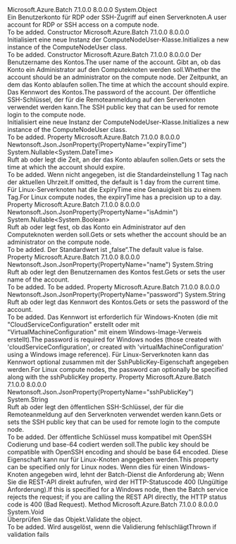 <Type Name="ComputeNodeUser" FullName="Microsoft.Azure.Batch.Protocol.Models.ComputeNodeUser">
  <TypeSignature Language="C#" Value="public class ComputeNodeUser" />
  <TypeSignature Language="ILAsm" Value=".class public auto ansi beforefieldinit ComputeNodeUser extends System.Object" />
  <TypeSignature Language="DocId" Value="T:Microsoft.Azure.Batch.Protocol.Models.ComputeNodeUser" />
  <TypeSignature Language="VB.NET" Value="Public Class ComputeNodeUser" />
  <TypeSignature Language="F#" Value="type ComputeNodeUser = class" />
  <AssemblyInfo>
    <AssemblyName>Microsoft.Azure.Batch</AssemblyName>
    <AssemblyVersion>7.1.0.0</AssemblyVersion>
    <AssemblyVersion>8.0.0.0</AssemblyVersion>
  </AssemblyInfo>
  <Base>
    <BaseTypeName>System.Object</BaseTypeName>
  </Base>
  <Interfaces />
  <Docs>
    <summary>
            <span data-ttu-id="b40d4-101">Ein Benutzerkonto für RDP oder SSH-Zugriff auf einen Serverknoten.</span><span class="sxs-lookup"><span data-stu-id="b40d4-101">A user account for RDP or SSH access on a compute node.</span></span>
            </summary>
    <remarks>To be added.</remarks>
  </Docs>
  <Members>
    <Member MemberName=".ctor">
      <MemberSignature Language="C#" Value="public ComputeNodeUser ();" />
      <MemberSignature Language="ILAsm" Value=".method public hidebysig specialname rtspecialname instance void .ctor() cil managed" />
      <MemberSignature Language="DocId" Value="M:Microsoft.Azure.Batch.Protocol.Models.ComputeNodeUser.#ctor" />
      <MemberSignature Language="VB.NET" Value="Public Sub New ()" />
      <MemberType>Constructor</MemberType>
      <AssemblyInfo>
        <AssemblyName>Microsoft.Azure.Batch</AssemblyName>
        <AssemblyVersion>7.1.0.0</AssemblyVersion>
        <AssemblyVersion>8.0.0.0</AssemblyVersion>
      </AssemblyInfo>
      <Parameters />
      <Docs>
        <summary>
            <span data-ttu-id="b40d4-102">Initialisiert eine neue Instanz der ComputeNodeUser-Klasse.</span><span class="sxs-lookup"><span data-stu-id="b40d4-102">Initializes a new instance of the ComputeNodeUser class.</span></span>
            </summary>
        <remarks>To be added.</remarks>
      </Docs>
    </Member>
    <Member MemberName=".ctor">
      <MemberSignature Language="C#" Value="public ComputeNodeUser (string name, Nullable&lt;bool&gt; isAdmin = null, Nullable&lt;DateTime&gt; expiryTime = null, string password = null, string sshPublicKey = null);" />
      <MemberSignature Language="ILAsm" Value=".method public hidebysig specialname rtspecialname instance void .ctor(string name, valuetype System.Nullable`1&lt;bool&gt; isAdmin, valuetype System.Nullable`1&lt;valuetype System.DateTime&gt; expiryTime, string password, string sshPublicKey) cil managed" />
      <MemberSignature Language="DocId" Value="M:Microsoft.Azure.Batch.Protocol.Models.ComputeNodeUser.#ctor(System.String,System.Nullable{System.Boolean},System.Nullable{System.DateTime},System.String,System.String)" />
      <MemberSignature Language="VB.NET" Value="Public Sub New (name As String, Optional isAdmin As Nullable(Of Boolean) = null, Optional expiryTime As Nullable(Of DateTime) = null, Optional password As String = null, Optional sshPublicKey As String = null)" />
      <MemberSignature Language="F#" Value="new Microsoft.Azure.Batch.Protocol.Models.ComputeNodeUser : string * Nullable&lt;bool&gt; * Nullable&lt;DateTime&gt; * string * string -&gt; Microsoft.Azure.Batch.Protocol.Models.ComputeNodeUser" Usage="new Microsoft.Azure.Batch.Protocol.Models.ComputeNodeUser (name, isAdmin, expiryTime, password, sshPublicKey)" />
      <MemberType>Constructor</MemberType>
      <AssemblyInfo>
        <AssemblyName>Microsoft.Azure.Batch</AssemblyName>
        <AssemblyVersion>7.1.0.0</AssemblyVersion>
        <AssemblyVersion>8.0.0.0</AssemblyVersion>
      </AssemblyInfo>
      <Parameters>
        <Parameter Name="name" Type="System.String" />
        <Parameter Name="isAdmin" Type="System.Nullable&lt;System.Boolean&gt;" />
        <Parameter Name="expiryTime" Type="System.Nullable&lt;System.DateTime&gt;" />
        <Parameter Name="password" Type="System.String" />
        <Parameter Name="sshPublicKey" Type="System.String" />
      </Parameters>
      <Docs>
        <param name="name"><span data-ttu-id="b40d4-103">Der Benutzername des Kontos.</span><span class="sxs-lookup"><span data-stu-id="b40d4-103">The user name of the account.</span></span></param>
        <param name="isAdmin"><span data-ttu-id="b40d4-104">Gibt an, ob das Konto ein Administrator auf den Computeknoten werden soll.</span><span class="sxs-lookup"><span data-stu-id="b40d4-104">Whether the account should be an administrator on the compute node.</span></span></param>
        <param name="expiryTime"><span data-ttu-id="b40d4-105">Der Zeitpunkt, an dem das Konto ablaufen sollen.</span><span class="sxs-lookup"><span data-stu-id="b40d4-105">The time at which the account should expire.</span></span></param>
        <param name="password"><span data-ttu-id="b40d4-106">Das Kennwort des Kontos.</span><span class="sxs-lookup"><span data-stu-id="b40d4-106">The password of the account.</span></span></param>
        <param name="sshPublicKey"><span data-ttu-id="b40d4-107">Der öffentliche SSH-Schlüssel, der für die Remoteanmeldung auf den Serverknoten verwendet werden kann.</span><span class="sxs-lookup"><span data-stu-id="b40d4-107">The SSH public key that can be used for remote login to the compute node.</span></span></param>
        <summary>
            <span data-ttu-id="b40d4-108">Initialisiert eine neue Instanz der ComputeNodeUser-Klasse.</span><span class="sxs-lookup"><span data-stu-id="b40d4-108">Initializes a new instance of the ComputeNodeUser class.</span></span>
            </summary>
        <remarks>To be added.</remarks>
      </Docs>
    </Member>
    <Member MemberName="ExpiryTime">
      <MemberSignature Language="C#" Value="public Nullable&lt;DateTime&gt; ExpiryTime { get; set; }" />
      <MemberSignature Language="ILAsm" Value=".property instance valuetype System.Nullable`1&lt;valuetype System.DateTime&gt; ExpiryTime" />
      <MemberSignature Language="DocId" Value="P:Microsoft.Azure.Batch.Protocol.Models.ComputeNodeUser.ExpiryTime" />
      <MemberSignature Language="VB.NET" Value="Public Property ExpiryTime As Nullable(Of DateTime)" />
      <MemberSignature Language="F#" Value="member this.ExpiryTime : Nullable&lt;DateTime&gt; with get, set" Usage="Microsoft.Azure.Batch.Protocol.Models.ComputeNodeUser.ExpiryTime" />
      <MemberType>Property</MemberType>
      <AssemblyInfo>
        <AssemblyName>Microsoft.Azure.Batch</AssemblyName>
        <AssemblyVersion>7.1.0.0</AssemblyVersion>
        <AssemblyVersion>8.0.0.0</AssemblyVersion>
      </AssemblyInfo>
      <Attributes>
        <Attribute>
          <AttributeName>Newtonsoft.Json.JsonProperty(PropertyName="expiryTime")</AttributeName>
        </Attribute>
      </Attributes>
      <ReturnValue>
        <ReturnType>System.Nullable&lt;System.DateTime&gt;</ReturnType>
      </ReturnValue>
      <Docs>
        <summary>
            <span data-ttu-id="b40d4-109">Ruft ab oder legt die Zeit, an der das Konto ablaufen sollen.</span><span class="sxs-lookup"><span data-stu-id="b40d4-109">Gets or sets the time at which the account should expire.</span></span>
            </summary>
        <value>To be added.</value>
        <remarks>
            <span data-ttu-id="b40d4-110">Wenn nicht angegeben, ist die Standardeinstellung 1 Tag nach der aktuellen Uhrzeit.</span><span class="sxs-lookup"><span data-stu-id="b40d4-110">If omitted, the default is 1 day from the current time.</span></span> <span data-ttu-id="b40d4-111">Für Linux-Serverknoten hat die ExpiryTime eine Genauigkeit bis zu einem Tag.</span><span class="sxs-lookup"><span data-stu-id="b40d4-111">For Linux compute nodes, the expiryTime has a precision up to a day.</span></span>
            </remarks>
      </Docs>
    </Member>
    <Member MemberName="IsAdmin">
      <MemberSignature Language="C#" Value="public Nullable&lt;bool&gt; IsAdmin { get; set; }" />
      <MemberSignature Language="ILAsm" Value=".property instance valuetype System.Nullable`1&lt;bool&gt; IsAdmin" />
      <MemberSignature Language="DocId" Value="P:Microsoft.Azure.Batch.Protocol.Models.ComputeNodeUser.IsAdmin" />
      <MemberSignature Language="VB.NET" Value="Public Property IsAdmin As Nullable(Of Boolean)" />
      <MemberSignature Language="F#" Value="member this.IsAdmin : Nullable&lt;bool&gt; with get, set" Usage="Microsoft.Azure.Batch.Protocol.Models.ComputeNodeUser.IsAdmin" />
      <MemberType>Property</MemberType>
      <AssemblyInfo>
        <AssemblyName>Microsoft.Azure.Batch</AssemblyName>
        <AssemblyVersion>7.1.0.0</AssemblyVersion>
        <AssemblyVersion>8.0.0.0</AssemblyVersion>
      </AssemblyInfo>
      <Attributes>
        <Attribute>
          <AttributeName>Newtonsoft.Json.JsonProperty(PropertyName="isAdmin")</AttributeName>
        </Attribute>
      </Attributes>
      <ReturnValue>
        <ReturnType>System.Nullable&lt;System.Boolean&gt;</ReturnType>
      </ReturnValue>
      <Docs>
        <summary>
            <span data-ttu-id="b40d4-112">Ruft ab oder legt fest, ob das Konto ein Administrator auf den Computeknoten werden soll.</span><span class="sxs-lookup"><span data-stu-id="b40d4-112">Gets or sets whether the account should be an administrator on the compute node.</span></span>
            </summary>
        <value>To be added.</value>
        <remarks>
            <span data-ttu-id="b40d4-113">Der Standardwert ist „false“.</span><span class="sxs-lookup"><span data-stu-id="b40d4-113">The default value is false.</span></span>
            </remarks>
      </Docs>
    </Member>
    <Member MemberName="Name">
      <MemberSignature Language="C#" Value="public string Name { get; set; }" />
      <MemberSignature Language="ILAsm" Value=".property instance string Name" />
      <MemberSignature Language="DocId" Value="P:Microsoft.Azure.Batch.Protocol.Models.ComputeNodeUser.Name" />
      <MemberSignature Language="VB.NET" Value="Public Property Name As String" />
      <MemberSignature Language="F#" Value="member this.Name : string with get, set" Usage="Microsoft.Azure.Batch.Protocol.Models.ComputeNodeUser.Name" />
      <MemberType>Property</MemberType>
      <AssemblyInfo>
        <AssemblyName>Microsoft.Azure.Batch</AssemblyName>
        <AssemblyVersion>7.1.0.0</AssemblyVersion>
        <AssemblyVersion>8.0.0.0</AssemblyVersion>
      </AssemblyInfo>
      <Attributes>
        <Attribute>
          <AttributeName>Newtonsoft.Json.JsonProperty(PropertyName="name")</AttributeName>
        </Attribute>
      </Attributes>
      <ReturnValue>
        <ReturnType>System.String</ReturnType>
      </ReturnValue>
      <Docs>
        <summary>
            <span data-ttu-id="b40d4-114">Ruft ab oder legt den Benutzernamen des Kontos fest.</span><span class="sxs-lookup"><span data-stu-id="b40d4-114">Gets or sets the user name of the account.</span></span>
            </summary>
        <value>To be added.</value>
        <remarks>To be added.</remarks>
      </Docs>
    </Member>
    <Member MemberName="Password">
      <MemberSignature Language="C#" Value="public string Password { get; set; }" />
      <MemberSignature Language="ILAsm" Value=".property instance string Password" />
      <MemberSignature Language="DocId" Value="P:Microsoft.Azure.Batch.Protocol.Models.ComputeNodeUser.Password" />
      <MemberSignature Language="VB.NET" Value="Public Property Password As String" />
      <MemberSignature Language="F#" Value="member this.Password : string with get, set" Usage="Microsoft.Azure.Batch.Protocol.Models.ComputeNodeUser.Password" />
      <MemberType>Property</MemberType>
      <AssemblyInfo>
        <AssemblyName>Microsoft.Azure.Batch</AssemblyName>
        <AssemblyVersion>7.1.0.0</AssemblyVersion>
        <AssemblyVersion>8.0.0.0</AssemblyVersion>
      </AssemblyInfo>
      <Attributes>
        <Attribute>
          <AttributeName>Newtonsoft.Json.JsonProperty(PropertyName="password")</AttributeName>
        </Attribute>
      </Attributes>
      <ReturnValue>
        <ReturnType>System.String</ReturnType>
      </ReturnValue>
      <Docs>
        <summary>
            <span data-ttu-id="b40d4-115">Ruft ab oder legt das Kennwort des Kontos.</span><span class="sxs-lookup"><span data-stu-id="b40d4-115">Gets or sets the password of the account.</span></span>
            </summary>
        <value>To be added.</value>
        <remarks>
            <span data-ttu-id="b40d4-116">Das Kennwort ist erforderlich für Windows-Knoten (die mit "CloudServiceConfiguration" erstellt oder mit "VirtualMachineConfiguration" mit einem Windows-Image-Verweis erstellt).</span><span class="sxs-lookup"><span data-stu-id="b40d4-116">The password is required for Windows nodes (those created with 'cloudServiceConfiguration', or created with 'virtualMachineConfiguration' using a Windows image reference).</span></span> <span data-ttu-id="b40d4-117">Für Linux-Serverknoten kann das Kennwort optional zusammen mit der SshPublicKey-Eigenschaft angegeben werden.</span><span class="sxs-lookup"><span data-stu-id="b40d4-117">For Linux compute nodes, the password can optionally be specified along with the sshPublicKey property.</span></span>
            </remarks>
      </Docs>
    </Member>
    <Member MemberName="SshPublicKey">
      <MemberSignature Language="C#" Value="public string SshPublicKey { get; set; }" />
      <MemberSignature Language="ILAsm" Value=".property instance string SshPublicKey" />
      <MemberSignature Language="DocId" Value="P:Microsoft.Azure.Batch.Protocol.Models.ComputeNodeUser.SshPublicKey" />
      <MemberSignature Language="VB.NET" Value="Public Property SshPublicKey As String" />
      <MemberSignature Language="F#" Value="member this.SshPublicKey : string with get, set" Usage="Microsoft.Azure.Batch.Protocol.Models.ComputeNodeUser.SshPublicKey" />
      <MemberType>Property</MemberType>
      <AssemblyInfo>
        <AssemblyName>Microsoft.Azure.Batch</AssemblyName>
        <AssemblyVersion>7.1.0.0</AssemblyVersion>
        <AssemblyVersion>8.0.0.0</AssemblyVersion>
      </AssemblyInfo>
      <Attributes>
        <Attribute>
          <AttributeName>Newtonsoft.Json.JsonProperty(PropertyName="sshPublicKey")</AttributeName>
        </Attribute>
      </Attributes>
      <ReturnValue>
        <ReturnType>System.String</ReturnType>
      </ReturnValue>
      <Docs>
        <summary>
            <span data-ttu-id="b40d4-118">Ruft ab oder legt den öffentlichen SSH-Schlüssel, der für die Remoteanmeldung auf den Serverknoten verwendet werden kann.</span><span class="sxs-lookup"><span data-stu-id="b40d4-118">Gets or sets the SSH public key that can be used for remote login to the compute node.</span></span>
            </summary>
        <value>To be added.</value>
        <remarks>
            <span data-ttu-id="b40d4-119">Der öffentliche Schlüssel muss kompatibel mit OpenSSH Codierung und base-64 codiert werden soll.</span><span class="sxs-lookup"><span data-stu-id="b40d4-119">The public key should be compatible with OpenSSH encoding and should be base 64 encoded.</span></span> <span data-ttu-id="b40d4-120">Diese Eigenschaft kann nur für Linux-Knoten angegeben werden.</span><span class="sxs-lookup"><span data-stu-id="b40d4-120">This property can be specified only for Linux nodes.</span></span> <span data-ttu-id="b40d4-121">Wenn dies für einen Windows-Knoten angegeben wird, lehnt der Batch-Dienst die Anforderung ab; Wenn Sie die REST-API direkt aufrufen, wird der HTTP-Statuscode 400 (Ungültige Anforderung).</span><span class="sxs-lookup"><span data-stu-id="b40d4-121">If this is specified for a Windows node, then the Batch service rejects the request; if you are calling the REST API directly, the HTTP status code is 400 (Bad Request).</span></span>
            </remarks>
      </Docs>
    </Member>
    <Member MemberName="Validate">
      <MemberSignature Language="C#" Value="public virtual void Validate ();" />
      <MemberSignature Language="ILAsm" Value=".method public hidebysig newslot virtual instance void Validate() cil managed" />
      <MemberSignature Language="DocId" Value="M:Microsoft.Azure.Batch.Protocol.Models.ComputeNodeUser.Validate" />
      <MemberSignature Language="VB.NET" Value="Public Overridable Sub Validate ()" />
      <MemberSignature Language="F#" Value="abstract member Validate : unit -&gt; unit&#xA;override this.Validate : unit -&gt; unit" Usage="computeNodeUser.Validate " />
      <MemberType>Method</MemberType>
      <AssemblyInfo>
        <AssemblyName>Microsoft.Azure.Batch</AssemblyName>
        <AssemblyVersion>7.1.0.0</AssemblyVersion>
        <AssemblyVersion>8.0.0.0</AssemblyVersion>
      </AssemblyInfo>
      <ReturnValue>
        <ReturnType>System.Void</ReturnType>
      </ReturnValue>
      <Parameters />
      <Docs>
        <summary>
            <span data-ttu-id="b40d4-122">Überprüfen Sie das Objekt.</span><span class="sxs-lookup"><span data-stu-id="b40d4-122">Validate the object.</span></span>
            </summary>
        <remarks>To be added.</remarks>
        <exception cref="T:Microsoft.Rest.ValidationException">
            <span data-ttu-id="b40d4-123">Wird ausgelöst, wenn die Validierung fehlschlägt</span><span class="sxs-lookup"><span data-stu-id="b40d4-123">Thrown if validation fails</span></span>
            </exception>
      </Docs>
    </Member>
  </Members>
</Type>
